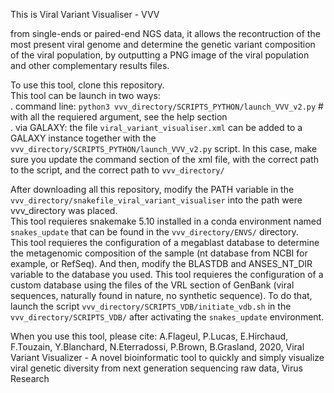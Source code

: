 This is Viral Variant Visualiser - VVV

from single-ends or paired-end NGS data, it allows the recontruction of the most present viral genome and determine the genetic variant composition of the viral population, by outputting a PNG image of the viral population and other complementary results files.

To use this tool, clone this repository.   
This tool can be launch in two ways:     
    . command line: ```python3 vvv_directory/SCRIPTS_PYTHON/launch_VVV_v2.py``` # with all the requiered argument, see the help section  
    . via GALAXY: the file ```viral_variant_visualiser.xml``` can be added to a GALAXY instance together with the ```vvv_directory/SCRIPTS_PYTHON/launch_VVV_v2.py``` script. In this case, make sure you update the command section of the xml file, with the correct path to the script, and the correct path to ```vvv_directory/```

After downloading all this repository, modify the PATH variable in the ```vvv_directory/snakefile_viral_variant_visualiser``` into the path were vvv_directory was placed.  
This tool requieres snakemake 5.10 installed in a conda environment named ```snakes_update``` that can be found in the ```vvv_directory/ENVS/``` directory.  
This tool requieres the configuration of a megablast database to determine the metagenomic composition of the sample (nt database from NCBI for example, or RefSeq). And then, modify the BLASTDB and ANSES_NT_DIR variable to the database you used.
This tool requieres the configuration of a custom database using the files of the VRL section of GenBank (viral sequences, naturally found in nature, no synthetic sequence). To do that, launch the script ```vvv_directory/SCRIPTS_VDB/initiate_vdb.sh``` in the ```vvv_directory/SCRIPTS_VDB/``` after activating the ```snakes_update``` environment.  

When you use this tool, please cite:
A.Flageul, P.Lucas, E.Hirchaud, F.Touzain, Y.Blanchard, N.Eterradossi, P.Brown, B.Grasland, 2020, Viral Variant Visualizer - A novel bioinformatic tool to quickly and simply visualize viral genetic diversity from next generation sequencing raw data, Virus Research